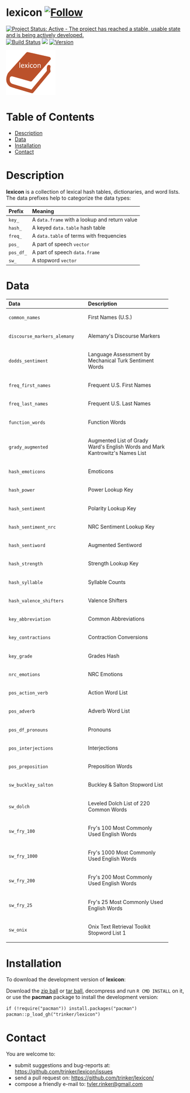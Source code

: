 lexicon   [![Follow](https://img.shields.io/twitter/follow/tylerrinker.svg?style=social)](https://twitter.com/intent/follow?screen_name=tylerrinker)
============


[![Project Status: Active - The project has reached a stable, usable
state and is being actively
developed.](http://www.repostatus.org/badges/0.1.0/active.svg)](http://www.repostatus.org/#active)
[![Build
Status](https://travis-ci.org/trinker/lexicon.svg?branch=master)](https://travis-ci.org/trinker/lexicon)
[![](http://cranlogs.r-pkg.org/badges/lexicon)](https://cran.r-project.org/package=lexicon)
<a href="https://img.shields.io/badge/Version-0.1.0-orange.svg"><img src="https://img.shields.io/badge/Version-0.1.0-orange.svg" alt="Version"/></a>
</p>
<img src="inst/lexicon_logo/r_lexicon.png" width="135" alt="lexicon Logo">


Table of Contents
============

-   [Description](#description)
-   [Data](#data)
-   [Installation](#installation)
-   [Contact](#contact)

Description
============


**lexicon** is a collection of lexical hash tables, dictionaries, and
word lists. The data prefixes help to categorize the data types:

<table>
<thead>
<tr class="header">
<th align="left">Prefix</th>
<th align="left">Meaning</th>
</tr>
</thead>
<tbody>
<tr class="odd">
<td align="left"><code>key_</code></td>
<td align="left">A <code>data.frame</code> with a lookup and return value</td>
</tr>
<tr class="even">
<td align="left"><code>hash_</code></td>
<td align="left">A keyed <code>data.table</code> hash table</td>
</tr>
<tr class="odd">
<td align="left"><code>freq_</code></td>
<td align="left">A <code>data.table</code> of terms with frequencies</td>
</tr>
<tr class="even">
<td align="left"><code>pos_</code></td>
<td align="left">A part of speech <code>vector</code></td>
</tr>
<tr class="odd">
<td align="left"><code>pos_df_</code></td>
<td align="left">A part of speech <code>data.frame</code></td>
</tr>
<tr class="even">
<td align="left"><code>sw_</code></td>
<td align="left">A stopword <code>vector</code></td>
</tr>
</tbody>
</table>

Data
====

<table style="width:88%;">
<colgroup>
<col width="41%" />
<col width="45%" />
</colgroup>
<thead>
<tr class="header">
<th align="left">Data</th>
<th align="left">Description</th>
</tr>
</thead>
<tbody>
<tr class="odd">
<td align="left"><p><code>common_names</code></p></td>
<td align="left"><p>First Names (U.S.)</p></td>
</tr>
<tr class="even">
<td align="left"><p><code>discourse_markers_alemany</code></p></td>
<td align="left"><p>Alemany's Discourse Markers</p></td>
</tr>
<tr class="odd">
<td align="left"><p><code>dodds_sentiment</code></p></td>
<td align="left"><p>Language Assessment by Mechanical Turk Sentiment Words</p></td>
</tr>
<tr class="even">
<td align="left"><p><code>freq_first_names</code></p></td>
<td align="left"><p>Frequent U.S. First Names</p></td>
</tr>
<tr class="odd">
<td align="left"><p><code>freq_last_names</code></p></td>
<td align="left"><p>Frequent U.S. Last Names</p></td>
</tr>
<tr class="even">
<td align="left"><p><code>function_words</code></p></td>
<td align="left"><p>Function Words</p></td>
</tr>
<tr class="odd">
<td align="left"><p><code>grady_augmented</code></p></td>
<td align="left"><p>Augmented List of Grady Ward's English Words and Mark Kantrowitz's Names List</p></td>
</tr>
<tr class="even">
<td align="left"><p><code>hash_emoticons</code></p></td>
<td align="left"><p>Emoticons</p></td>
</tr>
<tr class="odd">
<td align="left"><p><code>hash_power</code></p></td>
<td align="left"><p>Power Lookup Key</p></td>
</tr>
<tr class="even">
<td align="left"><p><code>hash_sentiment</code></p></td>
<td align="left"><p>Polarity Lookup Key</p></td>
</tr>
<tr class="odd">
<td align="left"><p><code>hash_sentiment_nrc</code></p></td>
<td align="left"><p>NRC Sentiment Lookup Key</p></td>
</tr>
<tr class="even">
<td align="left"><p><code>hash_sentiword</code></p></td>
<td align="left"><p>Augmented Sentiword</p></td>
</tr>
<tr class="odd">
<td align="left"><p><code>hash_strength</code></p></td>
<td align="left"><p>Strength Lookup Key</p></td>
</tr>
<tr class="even">
<td align="left"><p><code>hash_syllable</code></p></td>
<td align="left"><p>Syllable Counts</p></td>
</tr>
<tr class="odd">
<td align="left"><p><code>hash_valence_shifters</code></p></td>
<td align="left"><p>Valence Shifters</p></td>
</tr>
<tr class="even">
<td align="left"><p><code>key_abbreviation</code></p></td>
<td align="left"><p>Common Abbreviations</p></td>
</tr>
<tr class="odd">
<td align="left"><p><code>key_contractions</code></p></td>
<td align="left"><p>Contraction Conversions</p></td>
</tr>
<tr class="even">
<td align="left"><p><code>key_grade</code></p></td>
<td align="left"><p>Grades Hash</p></td>
</tr>
<tr class="odd">
<td align="left"><p><code>nrc_emotions</code></p></td>
<td align="left"><p>NRC Emotions</p></td>
</tr>
<tr class="even">
<td align="left"><p><code>pos_action_verb</code></p></td>
<td align="left"><p>Action Word List</p></td>
</tr>
<tr class="odd">
<td align="left"><p><code>pos_adverb</code></p></td>
<td align="left"><p>Adverb Word List</p></td>
</tr>
<tr class="even">
<td align="left"><p><code>pos_df_pronouns</code></p></td>
<td align="left"><p>Pronouns</p></td>
</tr>
<tr class="odd">
<td align="left"><p><code>pos_interjections</code></p></td>
<td align="left"><p>Interjections</p></td>
</tr>
<tr class="even">
<td align="left"><p><code>pos_preposition</code></p></td>
<td align="left"><p>Preposition Words</p></td>
</tr>
<tr class="odd">
<td align="left"><p><code>sw_buckley_salton</code></p></td>
<td align="left"><p>Buckley &amp; Salton Stopword List</p></td>
</tr>
<tr class="even">
<td align="left"><p><code>sw_dolch</code></p></td>
<td align="left"><p>Leveled Dolch List of 220 Common Words</p></td>
</tr>
<tr class="odd">
<td align="left"><p><code>sw_fry_100</code></p></td>
<td align="left"><p>Fry's 100 Most Commonly Used English Words</p></td>
</tr>
<tr class="even">
<td align="left"><p><code>sw_fry_1000</code></p></td>
<td align="left"><p>Fry's 1000 Most Commonly Used English Words</p></td>
</tr>
<tr class="odd">
<td align="left"><p><code>sw_fry_200</code></p></td>
<td align="left"><p>Fry's 200 Most Commonly Used English Words</p></td>
</tr>
<tr class="even">
<td align="left"><p><code>sw_fry_25</code></p></td>
<td align="left"><p>Fry's 25 Most Commonly Used English Words</p></td>
</tr>
<tr class="odd">
<td align="left"><p><code>sw_onix</code></p></td>
<td align="left"><p>Onix Text Retrieval Toolkit Stopword List 1</p></td>
</tr>
</tbody>
</table>

Installation
============

To download the development version of **lexicon**:

Download the [zip
ball](https://github.com/trinker/lexicon/zipball/master) or [tar
ball](https://github.com/trinker/lexicon/tarball/master), decompress and
run `R CMD INSTALL` on it, or use the **pacman** package to install the
development version:

    if (!require("pacman")) install.packages("pacman")
    pacman::p_load_gh("trinker/lexicon")

Contact
=======

You are welcome to:    
- submit suggestions and bug-reports at: <https://github.com/trinker/lexicon/issues>    
- send a pull request on: <https://github.com/trinker/lexicon/>    
- compose a friendly e-mail to: <tyler.rinker@gmail.com>    